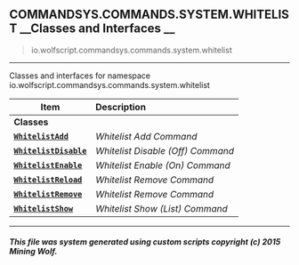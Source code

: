 ## COMMANDSYS.COMMANDS.SYSTEM.WHITELIST __Classes and Interfaces __

>io.wolfscript.commandsys.commands.system.whitelist

---

Classes and interfaces for namespace io.wolfscript.commandsys.commands.system.whitelist

Item | Description   
--- | :--- 
__Classes__|
__[`WhitelistAdd`](WhitelistAdd.md)__ | _Whitelist Add Command_ 
__[`WhitelistDisable`](WhitelistDisable.md)__ | _Whitelist Disable (Off) Command_ 
__[`WhitelistEnable`](WhitelistEnable.md)__ | _Whitelist Enable (On) Command_ 
__[`WhitelistReload`](WhitelistReload.md)__ | _Whitelist Remove Command_ 
__[`WhitelistRemove`](WhitelistRemove.md)__ | _Whitelist Remove Command_ 
__[`WhitelistShow`](WhitelistShow.md)__ | _Whitelist Show (List) Command_ 



---



##### This file was system generated using custom scripts copyright (c) 2015 Mining Wolf.
	

